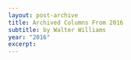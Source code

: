 ```yaml
---
layout: post-archive
title: Archived Columns From 2016
subtitle: by Walter Williams
year: "2016"
excerpt:
---
```


